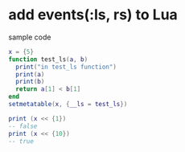 add events(:ls, rs) to Lua
===========================

sample code

```lua
x = {5}
function test_ls(a, b)
  print("in test_ls function")
  print(a)
  print(b)
  return a[1] < b[1]
end
setmetatable(x, {__ls = test_ls})

print (x << {1})
-- false
print (x << {10})
-- true
```
